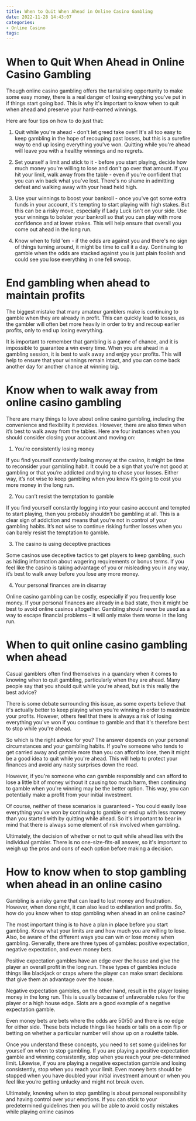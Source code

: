 ```yaml
---
title: When to Quit When Ahead in Online Casino Gambling
date: 2022-11-28 14:43:07
categories:
- Online Casino
tags:
---
```



#  When to Quit When Ahead in Online Casino Gambling

Though online casino gambling offers the tantalising opportunity to make some easy money, there is a real danger of losing everything you've put in if things start going bad. This is why it's important to know when to quit when ahead and preserve your hard-earned winnings.

Here are four tips on how to do just that:

1. Quit while you're ahead - don't let greed take over! It's all too easy to keep gambling in the hope of recouping past losses, but this is a surefire way to end up losing everything you've won. Quitting while you're ahead will leave you with a healthy winnings and no regrets.

2. Set yourself a limit and stick to it - before you start playing, decide how much money you're willing to lose and don't go over that amount. If you hit your limit, walk away from the table - even if you're confident that you can win back what you've lost. There's no shame in admitting defeat and walking away with your head held high.

3. Use your winnings to boost your bankroll - once you've got some extra funds in your account, it's tempting to start playing with high stakes. But this can be a risky move, especially if Lady Luck isn't on your side. Use your winnings to bolster your bankroll so that you can play with more confidence and at lower stakes. This will help ensure that overall you come out ahead in the long run.

4. Know when to fold 'em - if the odds are against you and there's no sign of things turning around, it might be time to call it a day. Continuing to gamble when the odds are stacked against you is just plain foolish and could see you lose everything in one fell swoop.

#  End gambling when ahead to maintain profits

The biggest mistake that many amateur gamblers make is continuing to gamble when they are already in profit. This can quickly lead to losses, as the gambler will often bet more heavily in order to try and recoup earlier profits, only to end up losing everything.

It is important to remember that gambling is a game of chance, and it is impossible to guarantee a win every time. When you are ahead in a gambling session, it is best to walk away and enjoy your profits. This will help to ensure that your winnings remain intact, and you can come back another day for another chance at winning big.

#  Know when to walk away from online casino gambling

There are many things to love about online casino gambling, including the convenience and flexibility it provides. However, there are also times when it’s best to walk away from the tables. Here are four instances when you should consider closing your account and moving on:

1. You’re consistently losing money

If you find yourself constantly losing money at the casino, it might be time to reconsider your gambling habit. It could be a sign that you’re not good at gambling or that you’re addicted and trying to chase your losses. Either way, it’s not wise to keep gambling when you know it’s going to cost you more money in the long run.

2. You can’t resist the temptation to gamble

If you find yourself constantly logging into your casino account and tempted to start playing, then you probably shouldn’t be gambling at all. This is a clear sign of addiction and means that you’re not in control of your gambling habits. It’s not wise to continue risking further losses when you can barely resist the temptation to gamble.

3. The casino is using deceptive practices

Some casinos use deceptive tactics to get players to keep gambling, such as hiding information about wagering requirements or bonus terms. If you feel like the casino is taking advantage of you or misleading you in any way, it’s best to walk away before you lose any more money.

4. Your personal finances are in disarray

Online casino gambling can be costly, especially if you frequently lose money. If your personal finances are already in a bad state, then it might be best to avoid online casinos altogether. Gambling should never be used as a way to escape financial problems – it will only make them worse in the long run.

#  When to quit online casino gambling when ahead

Casual gamblers often find themselves in a quandary when it comes to knowing when to quit gambling, particularly when they are ahead. Many people say that you should quit while you're ahead, but is this really the best advice?

There is some debate surrounding this issue, as some experts believe that it's actually better to keep playing when you're winning in order to maximize your profits. However, others feel that there is always a risk of losing everything you've won if you continue to gamble and that it's therefore best to stop while you're ahead.

So which is the right advice for you? The answer depends on your personal circumstances and your gambling habits. If you're someone who tends to get carried away and gamble more than you can afford to lose, then it might be a good idea to quit while you're ahead. This will help to protect your finances and avoid any nasty surprises down the road.

However, if you're someone who can gamble responsibly and can afford to lose a little bit of money without it causing too much harm, then continuing to gamble when you're winning may be the better option. This way, you can potentially make a profit from your initial investment.

Of course, neither of these scenarios is guaranteed - You could easily lose everything you've won by continuing to gamble or end up with less money than you started with by quitting while ahead. So it's important to bear in mind that there is always some element of risk involved when gambling.

Ultimately, the decision of whether or not to quit while ahead lies with the individual gambler. There is no one-size-fits-all answer, so it's important to weigh up the pros and cons of each option before making a decision.

#  How to know when to stop gambling when ahead in an online casino

Gambling is a risky game that can lead to lost money and frustration. However, when done right, it can also lead to exhilaration and profits. So, how do you know when to stop gambling when ahead in an online casino?

The most important thing is to have a plan in place before you start gambling. Know what your limits are and how much you are willing to lose. Also, be aware of the different ways you can win or lose money when gambling. Generally, there are three types of gambles: positive expectation, negative expectation, and even money bets.

Positive expectation gambles have an edge over the house and give the player an overall profit in the long run. These types of gambles include things like blackjack or craps where the player can make smart decisions that give them an advantage over the house.

Negative expectation gambles, on the other hand, result in the player losing money in the long run. This is usually because of unfavorable rules for the player or a high house edge. Slots are a good example of a negative expectation gamble.

Even money bets are bets where the odds are 50/50 and there is no edge for either side. These bets include things like heads or tails on a coin flip or betting on whether a particular number will show up on a roulette table.

Once you understand these concepts, you need to set some guidelines for yourself on when to stop gambling. If you are playing a positive expectation gamble and winning consistently, stop when you reach your pre-determined limit. Likewise, if you are playing a negative expectation gamble and losing consistently, stop when you reach your limit. Even money bets should be stopped when you have doubled your initial investment amount or when you feel like you’re getting unlucky and might not break even.

Ultimately, knowing when to stop gambling is about personal responsibility and having control over your emotions. If you can stick to your predetermined guidelines then you will be able to avoid costly mistakes while playing online casinos